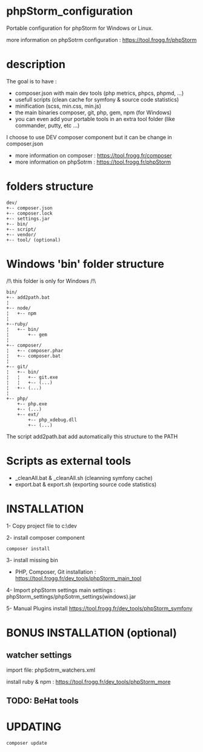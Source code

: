 # phpStorm_configuration
Portable configuration for phpStorm for Windows or Linux.

more information on phpSotrm configuration : https://tool.frogg.fr/phpStorm

# description
The goal is to have : 
- composer.json with main dev tools (php metrics, phpcs, phpmd, ...) 
- usefull scripts (clean cache for symfony & source code statistics)
- minification (scss, min.css, min.js)
- the main binaries composer, git, php, gem, npm  (for Windows)
- you can even add your portable tools in an extra tool folder (like commander, putty, etc ...)

I choose to use DEV composer component but it can be change in composer.json

* more information on composer :  https://tool.frogg.fr/composer
* more information on phpSotrm :  https://tool.frogg.fr/phpStorm


# folders structure
```
dev/
+-- composer.json
+-- composer.lock
+-- settings.jar
+-- bin/
+-- script/
+-- vendor/
+-- tool/ (optional)
```
# Windows 'bin\' folder structure

/!\ this folder is only for Windows /!\
```
bin/
+-- add2path.bat
¦
+-- node/
¦   +-- npm
¦
+--ruby/
¦   +-- bin/
¦       +-- gem
¦
+-- composer/
¦   +-- composer.phar
¦   +-- composer.bat
¦
+-- git/
¦   +-- bin/
¦   ¦   +-- git.exe
¦   ¦   +-- (...)
¦   +-- (...)
¦
+-- php/
    +-- php.exe
    +-- (...)
    +-- ext/
        +-- php_xdebug.dll
        +-- (...)
```
The script add2path.bat	add automatically this structure to the PATH

# Scripts as external tools

- _cleanAll.bat	& _cleanAll.sh (cleanning symfony cache)
- export.bat & export.sh (exporting source code statistics)
	

# INSTALLATION

1- Copy project file to c:\dev

2- install composer component
```
composer install
```

3- install missing bin 
- PHP, Composer, Git installation : https://tool.frogg.fr/dev_tools/phpStorm_main_tool		
		
4- Import phpStorm settings
main settings : phpStorm_settings/phpSotrm_settings(windows).jar

5- Manual Plugins install
https://tool.frogg.fr/dev_tools/phpStorm_symfony

# BONUS INSTALLATION (optional)

## watcher settings
import file: phpSotrm_watchers.xml

install ruby & npm : https://tool.frogg.fr/dev_tools/phpStorm_more

## TODO: BeHat tools

# UPDATING
```
composer update
```
